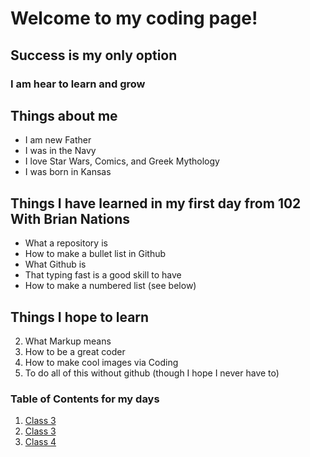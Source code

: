 
# Welcome to my coding page! 
## Success is my only option
### I am hear to learn and grow

## Things about me 
* I am new Father
* I was in the Navy 
* I love Star Wars, Comics, and Greek Mythology 
* I was born in Kansas 

##  Things I have learned in my first day from 102 With Brian Nations
- What a repository is
- How to make a bullet list in Github
- What Github is 
- That typing fast is a good skill to have
- How to make a numbered list (see below) 

## Things I hope to learn
2. What Markup means
3. How to be a great coder 
4. How to make cool images via Coding
5. To do all of this without github (though I hope I never have to)


### Table of Contents for my days 
1. [Class 3](https://ochoaap.github.io/reading-notes)  
1. [Class 3](https://ochoaap.github.io/reading-notes/class-03)
1. [Class 4]()

